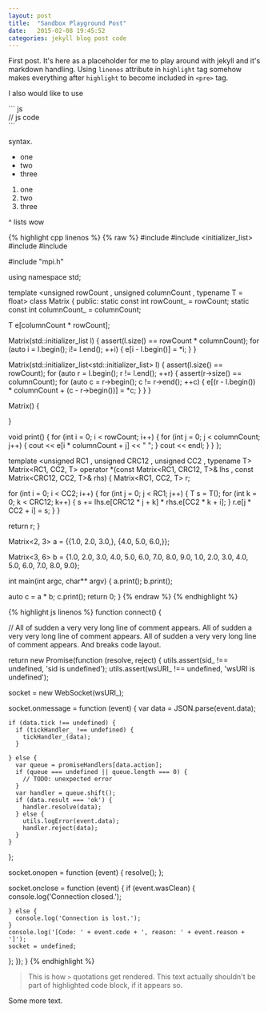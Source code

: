 ```yaml
---
layout: post
title:  "Sandbox Playground Post"
date:   2015-02-08 19:45:52
categories: jekyll blog post code
---
```


First post. It's here as a placeholder for me to play around with jekyll and it's markdown handling. Using `linenos` attribute in `highlight` tag somehow makes everything after `highlight` to become included in `<pre>` tag.

<!--break-->

I also would like to use <br />

\`\`\` js <br />
// js code<br />
\`\`\`

syntax.

- one
- two
- three

1. one
2. two
3. three

^ lists wow

{% highlight cpp linenos %}
{% raw %}
#include <iostream>
#include <initializer_list>
#include <cassert>
#include <cmath>

#include "mpi.h"

using namespace std;

template <unsigned rowCount
        , unsigned columnCount
        , typename T = float>
class  Matrix
{
public:
  static const int rowCount_ = rowCount;
  static const int columnCount_ = columnCount;

  T e[columnCount * rowCount];

  Matrix(std::initializer_list<T> l)
  {
    assert(l.size() == rowCount * columnCount);
    for (auto i = l.begin(); i!= l.end(); ++i)
    {
      e[i - l.begin()] = *i;
    }
  }

  Matrix(std::initializer_list<std::initializer_list<T>> l)
  {
    assert(l.size() == rowCount);
    for (auto r = l.begin(); r != l.end(); ++r)
    {
      assert(r->size() == columnCount);
      for (auto c = r->begin(); c != r->end(); ++c)
      {
        e[(r - l.begin()) * columnCount + (c - r->begin())] = *c;
      }
    }
  }

  Matrix()
  {

  }

  void print()
  {
    for (int i = 0; i < rowCount; i++)
    {
      for (int j = 0; j < columnCount; j++)
      {
        cout << e[i * columnCount + j] << " ";
      }
      cout << endl;
    }
  }
};

template <unsigned RC1
        , unsigned CRC12
        , unsigned CC2
        , typename T>
Matrix<RC1, CC2, T> operator *(const Matrix<RC1, CRC12, T>& lhs
                             , const Matrix<CRC12, CC2, T>& rhs)
{
  Matrix<RC1, CC2, T> r;

  for (int i = 0; i < CC2; i++)
  {
    for (int j = 0; j < RC1; j++)
    {
      T s = T();
      for (int k = 0; k < CRC12; k++)
      {
        s += lhs.e[CRC12 * j + k] * rhs.e[CC2 * k + i];
      }
      r.e[j * CC2 + i] = s;
    }
  }

  return r;
}

Matrix<2, 3> a = {{1.0, 2.0, 3.0,},
                  {4.0, 5.0, 6.0,}};

Matrix<3, 6> b = {1.0, 2.0, 3.0, 4.0, 5.0, 6.0,
                  7.0, 8.0, 9.0, 1.0, 2.0, 3.0,
                  4.0, 5.0, 6.0, 7.0, 8.0, 9.0};

int main(int argc, char** argv)
{
  a.print();
  b.print();

  auto c = a * b;
  c.print();
  return 0;
}
{% endraw %}
{% endhighlight %}

{% highlight js linenos %}
function connect() {

// All of sudden a very very long line of comment appears. All of sudden a very very long line of comment appears. All of sudden a very very long line of comment appears. And breaks code layout.

return new Promise(function (resolve, reject) {
  utils.assert(sid_ !== undefined, 'sid is undefined');
  utils.assert(wsURI_ !== undefined, 'wsURI is undefined');

  socket = new WebSocket(wsURI_);

  socket.onmessage = function (event) {
    var data = JSON.parse(event.data);

    if (data.tick !== undefined) {
      if (tickHandler_ !== undefined) {
        tickHandler_(data);
      }

    } else {
      var queue = promiseHandlers[data.action];
      if (queue === undefined || queue.length === 0) {
        // TODO: unexpected error
      }
      var handler = queue.shift();
      if (data.result === 'ok') {
        handler.resolve(data);
      } else {
        utils.logError(event.data);
        handler.reject(data);
      }
    }
  };

  socket.onopen = function (event) {
    resolve();
  };

  socket.onclose = function (event) {
    if (event.wasClean) {
      console.log('Connection closed.');

    } else {
      console.log('Connection is lost.');
    }
    console.log('[Code: ' + event.code + ', reason: ' + event.reason + ']');
    socket = undefined;
  };
});
}
{% endhighlight %}

> This is how `>` quotations get rendered.
> This text actually shouldn't be part of highlighted code block, if it appears so.

Some more text.